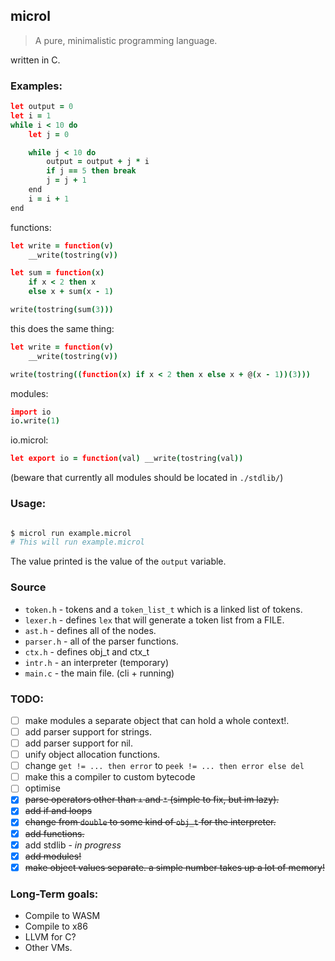 ## microl
> A pure, minimalistic programming language.

written in C.

### Examples:
```coffeescript
let output = 0
let i = 1
while i < 10 do
    let j = 0

    while j < 10 do
        output = output + j * i
        if j == 5 then break
        j = j + 1
    end
    i = i + 1
end
```

functions:

```coffeescript
let write = function(v)
    __write(tostring(v))

let sum = function(x)
    if x < 2 then x
    else x + sum(x - 1)

write(tostring(sum(3)))

```

this does the same thing:
```coffeescript
let write = function(v)
    __write(tostring(v))

write(tostring((function(x) if x < 2 then x else x + @(x - 1))(3)))
```

modules:
```coffeescript
import io
io.write(1)
```
io.microl:
```coffeescript
let export io = function(val) __write(tostring(val))
```
(beware that currently all modules should be located in `./stdlib/`)

### Usage:
```sh

$ microl run example.microl
# This will run example.microl

```
The value printed is the value of the `output` variable.

### Source

* `token.h` - tokens and a `token_list_t` which is a linked list of tokens.
* `lexer.h` - defines `lex` that will generate a token list from a FILE.
* `ast.h` - defines all of the nodes.
* `parser.h` - all of the parser functions.
* `ctx.h` - defines obj_t and ctx_t
* `intr.h` - an interpreter (temporary)
* `main.c` - the main file. (cli + running)

### TODO:
* [ ] make modules a separate object that can hold a whole context!.
* [ ] add parser support for strings.
* [ ] add parser support for nil.
* [ ] unify object allocation functions.
* [ ] change `get != ... then error` to `peek != ... then error else del`
* [ ] make this a compiler to custom bytecode
* [ ] optimise
* [x] ~~parse operators other than `+` and `*` (simple to fix, but im lazy).~~
* [x] ~~add if and loops~~
* [x] ~~change from `double` to some kind of `obj_t` for the interpreter.~~
* [x] ~~add functions.~~
* [x] add stdlib - *in progress*
* [x] ~~add modules!~~
* [x] ~~make object values separate. a simple number takes up a lot of memory!~~

### Long-Term goals:
* Compile to WASM
* Compile to x86
* LLVM for C?
* Other VMs.
